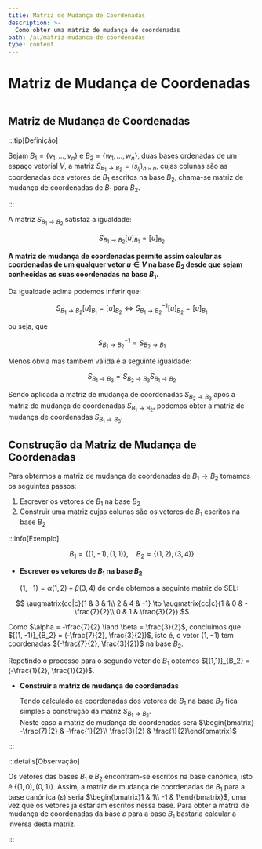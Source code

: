 ```yaml
---
title: Matriz de Mudança de Coordenadas
description: >-
  Como obter uma matriz de mudança de coordenadas
path: /al/matriz-mudanca-de-coordenadas
type: content
---
```


# Matriz de Mudança de Coordenadas

```toc

```

## Matriz de Mudança de Coordenadas

:::tip[Definição]

Sejam $B_1=\{v_1,...,v_n\}$ e $B_2=\{w_1,...,w_n\}$, duas bases ordenadas de um espaço vetorial $V$,
a matriz $S_{B_1 \to B_2} = (s_{ij})_{n\times n}$, cujas colunas são as coordenadas dos vetores de $B_1$ escritos na base $B_2$,
chama-se matriz de mudança de coordenadas de $B_1$ para $B_2$.

:::

A matriz $S_{B_1 \to B_2}$ satisfaz a igualdade:

$$
S_{B_1 \to B_2} [u]_{B_1} = [u]_{B_2}
$$

**A matriz de mudança de coordenadas permite assim calcular as coordenadas de um qualquer vetor $u \in V$ na base $B_2$ desde que sejam conhecidas as suas coordenadas na base $B_1$.**

Da igualdade acima podemos inferir que:

$$
S_{B_1 \to B_2} [u]_{B_1} = [u]_{B_2} \Leftrightarrow  S_{B_1 \to B_2}^{-1} [u]_{B_2} = [u]_{B_1}
$$

ou seja, que

$$
S_{B_1 \to B_2}^{-1} = S_{B_2 \to B_1}
$$

Menos óbvia mas também válida é a seguinte igualdade:

$$
S_{B_1 \to B_3} = S_{B_2 \to B_3}S_{B_1 \to B_2}
$$

Sendo aplicada a matriz de mudança de coordenadas $S_{B_2 \to B_3}$ após a matriz de mudança de coordenadas $S_{B_1 \to B_2}$,
podemos obter a matriz de mudança de coordenadas $S_{B_1 \to B_3}$.

## Construção da Matriz de Mudança de Coordenadas

Para obtermos a matriz de mudança de coordenadas de $B_1 \to B_2$ tomamos os seguintes passos:

1. Escrever os vetores de $B_1$ na base $B_2$
2. Construir uma matriz cujas colunas são os vetores de $B_1$ escritos na base $B_2$

:::info[Exemplo]

$$
B_1 = \{(1, -1), (1, 1)\},\quad B_2 = \{(1,2), (3,4)\}
$$

- **Escrever os vetores de $B_1$ na base $B_2$**

  $(1, -1) = \alpha(1,2) + \beta(3,4)$ de onde obtemos a seguinte matriz do SEL:

$$
\augmatrix{cc|c}{1 & 3 & 1\\ 2 & 4 & -1} \to \augmatrix{cc|c}{1 & 0 & -\frac{7}{2}\\ 0 & 1 & \frac{3}{2}}
$$

Como $\alpha = -\frac{7}{2} \land \beta = \frac{3}{2}$, concluímos que $[(1, -1)]_{B_2} = (-\frac{7}{2}, \frac{3}{2})$,
isto é, o vetor $(1, -1)$ tem coordenadas $(-\frac{7}{2}, \frac{3}{2})$ na base $B_2$.

Repetindo o processo para o segundo vetor de $B_1$ obtemos $[(1,1)]_{B_2} = (-\frac{1}{2}, \frac{1}{2})$.

- **Construir a matriz de mudança de coordenadas**

  Tendo calculado as coordenadas dos vetores de $B_1$ na base $B_2$ fica simples a construção da matriz $S_{B_1 \to B_2}$.  
  Neste caso a matriz de mudança de coordenadas será $\begin{bmatrix} -\frac{7}{2} & -\frac{1}{2}\\ \frac{3}{2} & \frac{1}{2}\end{bmatrix}$

:::

:::details[Observação]

Os vetores das bases ${B_1}$ e ${B_2}$ encontram-se escritos na base canónica, isto é $\{(1,0),(0,1)\}$.
Assim, a matriz de mudança de coordenadas de ${B_1}$ para a base canónica $(\varepsilon)$
seria $\begin{bmatrix}1 & 1\\ -1 & 1\end{bmatrix}$, uma vez que os vetores já estariam escritos nessa base.
Para obter a matriz de mudança de coordenadas da base $\varepsilon$ para a base $B_1$ bastaria calcular a inversa desta matriz.

:::
